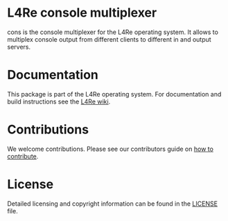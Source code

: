 # L4Re console multiplexer

cons is the console multiplexer for the L4Re operating system. It allows to
multiplex console output from different clients to different in and output
servers.

# Documentation

This package is part of the L4Re operating system. For documentation and
build instructions see the
[L4Re wiki](https://kernkonzept.com/L4Re/guides/l4re).

# Contributions

We welcome contributions. Please see our contributors guide on
[how to contribute](https://kernkonzept.com/L4Re/contributing/l4re).

# License

Detailed licensing and copyright information can be found in the
[LICENSE](LICENSE.spdx) file.
